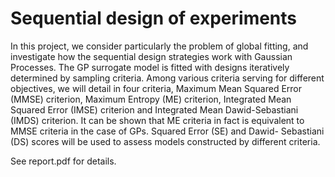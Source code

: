 # Sequential design of experiments
In this project, we consider particularly the problem of global fitting, and investigate how the sequential design strategies work with
Gaussian Processes. The GP surrogate model is fitted with designs iteratively determined by sampling criteria. 
Among various criteria serving for different objectives, we will detail in four criteria, Maximum Mean Squared Error (MMSE) criterion, 
Maximum Entropy (ME) criterion, Integrated Mean Squared Error (IMSE) criterion and Integrated Mean Dawid-Sebastiani (IMDS) criterion. 
It can be shown that ME criteria in fact is equivalent to MMSE criteria in the case of GPs. Squared Error (SE) and Dawid- Sebastiani (DS) scores will be used to assess models constructed by different criteria.



See report.pdf for details.
